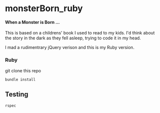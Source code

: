 # monsterBorn_ruby

#### When a Monster is Born ...

This is based on a childrens' book I used to read to my kids. I'd think about the story in the dark as they fell asleep, trying to code it in my head.

I mad a rudimentrary jQuery verison and this is my Ruby version.

### Ruby
git clone this repo
```
bundle install
```

## Testing


```
rspec
```
